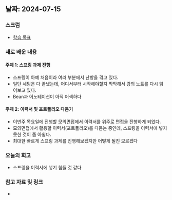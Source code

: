 ## 날짜: 2024-07-15

### 스크럼
- [학습 목표](https://www.notion.so/goorm/7-15-dd4fa5507fb64f54ab4cf4969d235eea)

### 새로 배운 내용
#### 주제 1: 스프링 과제 진행
- 스프링이 아예 처음이라 여러 부분에서 난항을 겪고 있다.
- 일단 세팅은 다 끝냈는데, 어디서부터 시작해야할지 막막해서 강의 노트를 다시 읽어보고 있다.
- Bean과 어노테이션이 아직 어색하다

#### 주제 2: 이력서 및 포트폴리오 다듬기
- 이번주 목요일에 진행할 모의면접에서 이력서를 위주로 면접을 진행하게 되었다.
- 모의면접에서 활용할 이력서(포트폴리오)를 다듬는 중인데, 스프링을 이력서에 넣지 못한 것이 좀 아쉽다.
- 최대한 빠르게 스프링 과제를 진행해보겠지만 어떻게 될진 모르겠다

### 오늘의 회고
- 스프링을 이력서에 넣기 힘들 것 같다

### 참고 자료 및 링크
- 
